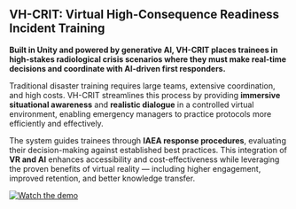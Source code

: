 ## VH-CRIT: Virtual High-Consequence Readiness Incident Training

**Built in Unity and powered by generative AI, VH-CRIT places trainees in high-stakes radiological crisis scenarios where they must make real-time decisions and coordinate with AI-driven first responders.**

Traditional disaster training requires large teams, extensive coordination, and high costs. VH-CRIT streamlines this process by providing **immersive situational awareness** and **realistic dialogue** in a controlled virtual environment, enabling emergency managers to practice protocols more efficiently and effectively.

The system guides trainees through **IAEA response procedures**, evaluating their decision-making against established best practices. This integration of **VR and AI** enhances accessibility and cost-effectiveness while leveraging the proven benefits of virtual reality — including higher engagement, improved retention, and better knowledge transfer.

[![Watch the demo](https://img.youtube.com/vi/dQ46JCIqF4c/maxresdefault.jpg)](https://youtu.be/dQ46JCIqF4c?si=tKC2HYgEWwbJjTs8)

